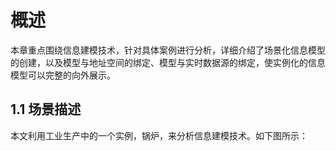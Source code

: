 # 概述
本章重点围绕信息建模技术，针对具体案例进行分析，详细介绍了场景化信息模型的创建，以及模型与地址空间的绑定、模型与实时数据源的绑定，使实例化的信息模型可以完整的向外展示。

## 1.1 场景描述
本文利用工业生产中的一个实例，锅炉，来分析信息建模技术。如下图所示：

<!--stackedit_data:
eyJoaXN0b3J5IjpbLTYwOTQxNTIxNCwtODkyMTM0NzQ4LC0xND
IzMjA3NDAzLC04OTIxMzQ3NDgsMzkwMTU0MjMsLTIzNDkzNDQ3
NywtMjA4ODc0NjYxMl19
-->